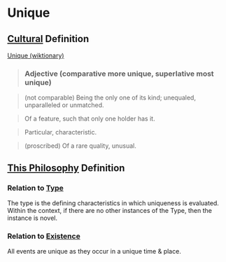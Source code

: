 # Unique

## [Cultural](./culture.md) Definition

<a href="http://en.wiktionary.org/wiki/unique" target="_blank">Unique (wiktionary)</a>

> ### Adjective (comparative more unique, superlative most unique)

> (not comparable) Being the only one of its kind; unequaled, unparalleled or unmatched.

> Of a feature, such that only one holder has it.

> Particular, characteristic.

> (proscribed) Of a rare quality, unusual.

## [This Philosophy](./this-philosophy.md) Definition

### Relation to [Type](./type.md)

The type is the defining characteristics in which uniqueness is evaluated. Within the context, if there are no other instances of the Type, then the instance is novel.

### Relation to [Existence](./existence.md)

All events are unique as they occur in a unique time & place.
